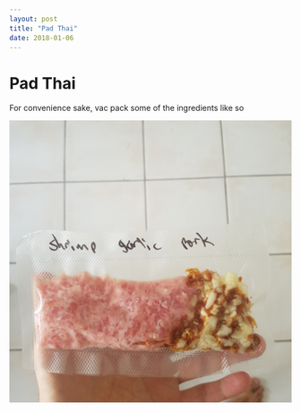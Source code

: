 ```yaml
---
layout: post
title: "Pad Thai"
date: 2018-01-06
---
```

# Pad Thai

For convenience sake, vac pack some of the ingredients like so

![Shrimp, garlic, and pork vacuum sealed](/images/padThai_vacPac1.jpg)
